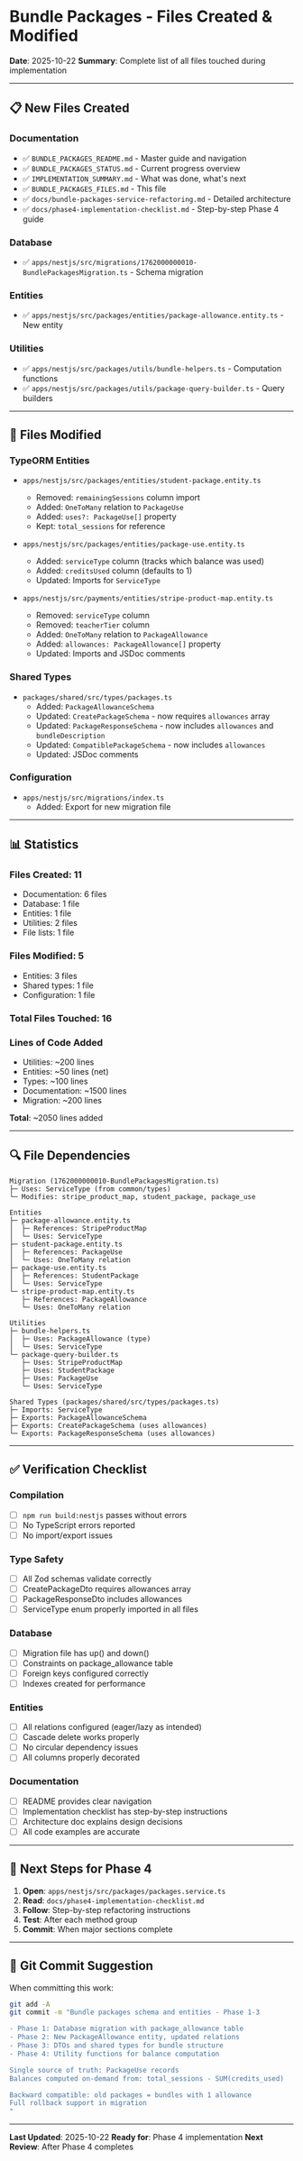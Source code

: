 # Bundle Packages - Files Created & Modified

**Date**: 2025-10-22
**Summary**: Complete list of all files touched during implementation

---

## 📋 New Files Created

### Documentation
- ✅ `BUNDLE_PACKAGES_README.md` - Master guide and navigation
- ✅ `BUNDLE_PACKAGES_STATUS.md` - Current progress overview
- ✅ `IMPLEMENTATION_SUMMARY.md` - What was done, what's next
- ✅ `BUNDLE_PACKAGES_FILES.md` - This file
- ✅ `docs/bundle-packages-service-refactoring.md` - Detailed architecture
- ✅ `docs/phase4-implementation-checklist.md` - Step-by-step Phase 4 guide

### Database
- ✅ `apps/nestjs/src/migrations/1762000000010-BundlePackagesMigration.ts` - Schema migration

### Entities
- ✅ `apps/nestjs/src/packages/entities/package-allowance.entity.ts` - New entity

### Utilities
- ✅ `apps/nestjs/src/packages/utils/bundle-helpers.ts` - Computation functions
- ✅ `apps/nestjs/src/packages/utils/package-query-builder.ts` - Query builders

---

## 🔄 Files Modified

### TypeORM Entities
- `apps/nestjs/src/packages/entities/student-package.entity.ts`
  - Removed: `remainingSessions` column import
  - Added: `OneToMany` relation to `PackageUse`
  - Added: `uses?: PackageUse[]` property
  - Kept: `total_sessions` for reference

- `apps/nestjs/src/packages/entities/package-use.entity.ts`
  - Added: `serviceType` column (tracks which balance was used)
  - Added: `creditsUsed` column (defaults to 1)
  - Updated: Imports for `ServiceType`

- `apps/nestjs/src/payments/entities/stripe-product-map.entity.ts`
  - Removed: `serviceType` column
  - Removed: `teacherTier` column
  - Added: `OneToMany` relation to `PackageAllowance`
  - Added: `allowances: PackageAllowance[]` property
  - Updated: Imports and JSDoc comments

### Shared Types
- `packages/shared/src/types/packages.ts`
  - Added: `PackageAllowanceSchema`
  - Updated: `CreatePackageSchema` - now requires `allowances` array
  - Updated: `PackageResponseSchema` - now includes `allowances` and `bundleDescription`
  - Updated: `CompatiblePackageSchema` - now includes `allowances`
  - Updated: JSDoc comments

### Configuration
- `apps/nestjs/src/migrations/index.ts`
  - Added: Export for new migration file

---

## 📊 Statistics

### Files Created: 11
- Documentation: 6 files
- Database: 1 file
- Entities: 1 file
- Utilities: 2 files
- File lists: 1 file

### Files Modified: 5
- Entities: 3 files
- Shared types: 1 file
- Configuration: 1 file

### Total Files Touched: 16

### Lines of Code Added
- Utilities: ~200 lines
- Entities: ~50 lines (net)
- Types: ~100 lines
- Documentation: ~1500 lines
- Migration: ~200 lines

**Total**: ~2050 lines added

---

## 🔍 File Dependencies

```
Migration (1762000000010-BundlePackagesMigration.ts)
├─ Uses: ServiceType (from common/types)
└─ Modifies: stripe_product_map, student_package, package_use

Entities
├─ package-allowance.entity.ts
│  ├─ References: StripeProductMap
│  └─ Uses: ServiceType
├─ student-package.entity.ts
│  ├─ References: PackageUse
│  └─ Uses: OneToMany relation
├─ package-use.entity.ts
│  ├─ References: StudentPackage
│  └─ Uses: ServiceType
└─ stripe-product-map.entity.ts
   ├─ References: PackageAllowance
   └─ Uses: OneToMany relation

Utilities
├─ bundle-helpers.ts
│  ├─ Uses: PackageAllowance (type)
│  └─ Uses: ServiceType
└─ package-query-builder.ts
   ├─ Uses: StripeProductMap
   ├─ Uses: StudentPackage
   ├─ Uses: PackageUse
   └─ Uses: ServiceType

Shared Types (packages/shared/src/types/packages.ts)
├─ Imports: ServiceType
├─ Exports: PackageAllowanceSchema
├─ Exports: CreatePackageSchema (uses allowances)
└─ Exports: PackageResponseSchema (uses allowances)
```

---

## ✅ Verification Checklist

### Compilation
- [ ] `npm run build:nestjs` passes without errors
- [ ] No TypeScript errors reported
- [ ] No import/export issues

### Type Safety
- [ ] All Zod schemas validate correctly
- [ ] CreatePackageDto requires allowances array
- [ ] PackageResponseDto includes allowances
- [ ] ServiceType enum properly imported in all files

### Database
- [ ] Migration file has up() and down()
- [ ] Constraints on package_allowance table
- [ ] Foreign keys configured correctly
- [ ] Indexes created for performance

### Entities
- [ ] All relations configured (eager/lazy as intended)
- [ ] Cascade delete works properly
- [ ] No circular dependency issues
- [ ] All columns properly decorated

### Documentation
- [ ] README provides clear navigation
- [ ] Implementation checklist has step-by-step instructions
- [ ] Architecture doc explains design decisions
- [ ] All code examples are accurate

---

## 🚀 Next Steps for Phase 4

1. **Open**: `apps/nestjs/src/packages/packages.service.ts`
2. **Read**: `docs/phase4-implementation-checklist.md`
3. **Follow**: Step-by-step refactoring instructions
4. **Test**: After each method group
5. **Commit**: When major sections complete

---

## 📝 Git Commit Suggestion

When committing this work:

```bash
git add -A
git commit -m "Bundle packages schema and entities - Phase 1-3

- Phase 1: Database migration with package_allowance table
- Phase 2: New PackageAllowance entity, updated relations
- Phase 3: DTOs and shared types for bundle structure
- Phase 4: Utility functions for balance computation

Single source of truth: PackageUse records
Balances computed on-demand from: total_sessions - SUM(credits_used)

Backward compatible: old packages = bundles with 1 allowance
Full rollback support in migration
"
```

---

**Last Updated**: 2025-10-22
**Ready for**: Phase 4 implementation
**Next Review**: After Phase 4 completes
